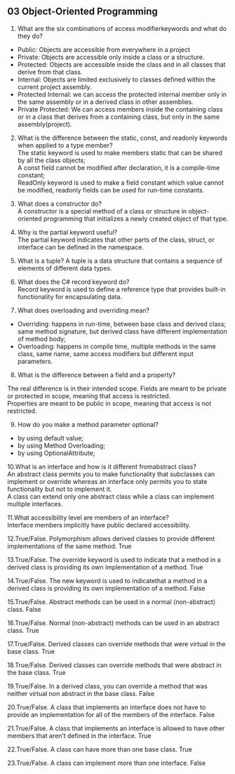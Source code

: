 ## 03 Object-Oriented Programming

1. What are the six combinations of access modifierkeywords and what do they do?  
- Public: Objects are accessible from everywhere in a project
- Private: Objects are accessible only inside a class or a structure. 
- Protected: Objects are accessible inside the class and in all classes that derive from that class.
- Internal: Objects are limited exclusively to classes defined within the current project assembly.
- Protected Internal: we can access the protected internal member only in the same assembly or in a derived class in other assemblies.
- Private Protected: We can access members inside the containing class or in a class that derives from a containing class, but only in the same assembly(project).

2. What is the difference between the static, const, and readonly keywords when applied to a type member?  
The static keyword is used to make members static that can be shared by all the class objects;  
A const field cannot be modified after declaration, it is a compile-time constant;  
ReadOnly keyword is used to make a field constant which value cannot be modified, readonly fields can be used for run-time constants.  

3. What does a constructor do?  
A constructor is a special method of a class or structure in object-oriented programming that initializes a newly created object of that type.  

4. Why is the partial keyword useful?  
The partial keyword indicates that other parts of the class, struct, or interface can be defined in the namespace.

5. What is a tuple?
A tuple is a data structure that contains a sequence of elements of different data types.  

6. What does the C# record keyword do?  
 Record keyword is used to define a reference type that provides built-in functionality for encapsulating data. 

7. What does overloading and overriding mean?  
- Overriding: happens in run-time, between base class and derived class; same method signature, but derived class have different implementation of method body;   
- Overloading: happens in compile time, multiple methods in the same class, same name, same access modifiers but different input parameters.  

8. What is the difference between a field and a property?  

The real difference is in their intended scope. Fields are meant to be private or protected in scope, meaning that access is restricted.  
Properties are meant to be public in scope, meaning that access is not restricted.

9.  How do you make a method parameter optional?  
- by using default value;  
- by using Method Overloading;   
- by using OptionalAttribute;  

10.What is an interface and how is it different fromabstract class?  
An abstract class permits you to make functionality that subclasses can implement or override whereas an interface only permits you to state functionality but not to implement it.  
A class can extend only one abstract class while a class can implement multiple interfaces.  

11.What accessibility level are members of an interface?  
Interface members implicitly have public declared accessibility. 


12.True/False. Polymorphism allows derived classes to provide different implementations of the same method.  True

13.True/False. The override keyword is used to indicate that a method in a derived class is providing its own implementation of a method.  True  

14.True/False. The new keyword is used to indicatethat a method in a derived class is providing its own implementation of a method.  False  

15.True/False. Abstract methods can be used in a normal (non-abstract) class.  False  

16.True/False. Normal (non-abstract) methods can be used in an abstract class.  True  

17.True/False. Derived classes can override methods that were virtual in the base class.  True  

18.True/False. Derived classes can override methods that were abstract in the base class.  True  

19.True/False. In a derived class, you can override a method that was neither virtual non abstract in the base class.  False  

20.True/False. A class that implements an interface does not have to provide an implementation for all of the members of the interface. False  

21.True/False. A class that implements an interface is allowed to have other members that aren’t defined in the interface.  True  

22.True/False. A class can have more than one base class.  True  

23.True/False. A class can implement more than one interface.  False  
